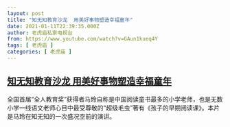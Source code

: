 ```yaml
---
layout: post
title: "知无知教育沙龙  用美好事物塑造幸福童年"
date: 2021-01-11T22:39:35.000Z
author: 老虎庙私家电视台
from: https://www.youtube.com/watch?v=GAun1kueq4Y
tags: [ 老虎庙 ]
categories: [ 老虎庙 ]
---
```

<!--1610404775000-->
[知无知教育沙龙  用美好事物塑造幸福童年](https://www.youtube.com/watch?v=GAun1kueq4Y)
------

<div>
全国首届“全人教育奖”获得者马玲自称是中国阅读童书最多的小学老师，也是无数小学一线语文老师心目中最受尊敬的“超级毛虫”著有《孩子的早期阅读课》。本片是马玲在知无知的一次盛况空前的演讲。
</div>
